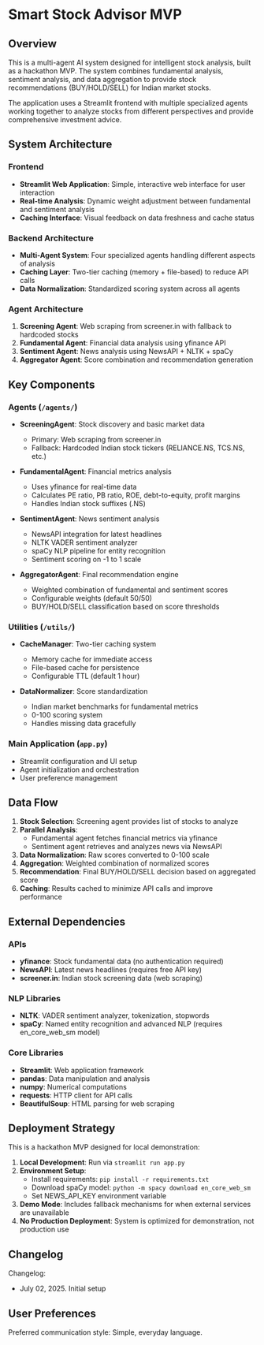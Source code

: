 # Smart Stock Advisor MVP

## Overview

This is a multi-agent AI system designed for intelligent stock analysis, built as a hackathon MVP. The system combines fundamental analysis, sentiment analysis, and data aggregation to provide stock recommendations (BUY/HOLD/SELL) for Indian market stocks.

The application uses a Streamlit frontend with multiple specialized agents working together to analyze stocks from different perspectives and provide comprehensive investment advice.

## System Architecture

### Frontend
- **Streamlit Web Application**: Simple, interactive web interface for user interaction
- **Real-time Analysis**: Dynamic weight adjustment between fundamental and sentiment analysis
- **Caching Interface**: Visual feedback on data freshness and cache status

### Backend Architecture
- **Multi-Agent System**: Four specialized agents handling different aspects of analysis
- **Caching Layer**: Two-tier caching (memory + file-based) to reduce API calls
- **Data Normalization**: Standardized scoring system across all agents

### Agent Architecture
1. **Screening Agent**: Web scraping from screener.in with fallback to hardcoded stocks
2. **Fundamental Agent**: Financial data analysis using yfinance API
3. **Sentiment Agent**: News analysis using NewsAPI + NLTK + spaCy
4. **Aggregator Agent**: Score combination and recommendation generation

## Key Components

### Agents (`/agents/`)
- **ScreeningAgent**: Stock discovery and basic market data
  - Primary: Web scraping from screener.in
  - Fallback: Hardcoded Indian stock tickers (RELIANCE.NS, TCS.NS, etc.)
  
- **FundamentalAgent**: Financial metrics analysis
  - Uses yfinance for real-time data
  - Calculates PE ratio, PB ratio, ROE, debt-to-equity, profit margins
  - Handles Indian stock suffixes (.NS)
  
- **SentimentAgent**: News sentiment analysis
  - NewsAPI integration for latest headlines
  - NLTK VADER sentiment analyzer
  - spaCy NLP pipeline for entity recognition
  - Sentiment scoring on -1 to 1 scale
  
- **AggregatorAgent**: Final recommendation engine
  - Weighted combination of fundamental and sentiment scores
  - Configurable weights (default 50/50)
  - BUY/HOLD/SELL classification based on score thresholds

### Utilities (`/utils/`)
- **CacheManager**: Two-tier caching system
  - Memory cache for immediate access
  - File-based cache for persistence
  - Configurable TTL (default 1 hour)
  
- **DataNormalizer**: Score standardization
  - Indian market benchmarks for fundamental metrics
  - 0-100 scoring system
  - Handles missing data gracefully

### Main Application (`app.py`)
- Streamlit configuration and UI setup
- Agent initialization and orchestration
- User preference management

## Data Flow

1. **Stock Selection**: Screening agent provides list of stocks to analyze
2. **Parallel Analysis**: 
   - Fundamental agent fetches financial metrics via yfinance
   - Sentiment agent retrieves and analyzes news via NewsAPI
3. **Data Normalization**: Raw scores converted to 0-100 scale
4. **Aggregation**: Weighted combination of normalized scores
5. **Recommendation**: Final BUY/HOLD/SELL decision based on aggregated score
6. **Caching**: Results cached to minimize API calls and improve performance

## External Dependencies

### APIs
- **yfinance**: Stock fundamental data (no authentication required)
- **NewsAPI**: Latest news headlines (requires free API key)
- **screener.in**: Indian stock screening data (web scraping)

### NLP Libraries
- **NLTK**: VADER sentiment analyzer, tokenization, stopwords
- **spaCy**: Named entity recognition and advanced NLP (requires en_core_web_sm model)

### Core Libraries
- **Streamlit**: Web application framework
- **pandas**: Data manipulation and analysis
- **numpy**: Numerical computations
- **requests**: HTTP client for API calls
- **BeautifulSoup**: HTML parsing for web scraping

## Deployment Strategy

This is a hackathon MVP designed for local demonstration:

1. **Local Development**: Run via `streamlit run app.py`
2. **Environment Setup**: 
   - Install requirements: `pip install -r requirements.txt`
   - Download spaCy model: `python -m spacy download en_core_web_sm`
   - Set NEWS_API_KEY environment variable
3. **Demo Mode**: Includes fallback mechanisms for when external services are unavailable
4. **No Production Deployment**: System is optimized for demonstration, not production use

## Changelog

Changelog:
- July 02, 2025. Initial setup

## User Preferences

Preferred communication style: Simple, everyday language.